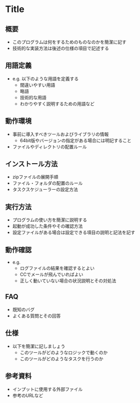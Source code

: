 # Title

## 概要

* このプログラムは何をするためのものなのかを簡潔に記す
* 技術的な実装方法は後述の仕様の項目で記述する

## 用語定義

* e.g. 以下のような用語を定義する
    * 間違いやすい用語
    * 略語
    * 技術的な用語
    * わかりやすく説明するための用語など

## 動作環境

* 事前に導入すべきツールおよびライブラリの情報
    * 64bit版やバージョンの指定がある場合には明記すること
* ファイルやディレクトリの配置ルール

## インストール方法

* zipファイルの展開手順
* ファイル・フォルダの配置のルール
* タスクスケジューラーの設定方法

## 実行方法

* プログラムの使い方を簡潔に説明する
* 起動が成功した条件やその確認方法
* 設定ファイルがある場合は設定できる項目の説明と記法を記す

## 動作確認

* e.g.
    * ログファイルの結果を確認するとよい
    * CCでメールが飛んでいればよい
    * 正しく動いていない場合の状況説明とその対処法

## FAQ

* 既知のバグ
* よくある質問とその回答

## 仕様

* 以下を簡潔に記しましょう
    * このツールがどのようなロジックで動くのか
    * このツールがどのようなタスクを行うのか

## 参考資料

* インプットに使用する外部ファイル
* 参考のURLなど
